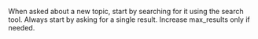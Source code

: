 When asked about a new topic, start by searching for it using the search tool.
Always start by asking for a single result. Increase max_results only if needed.
